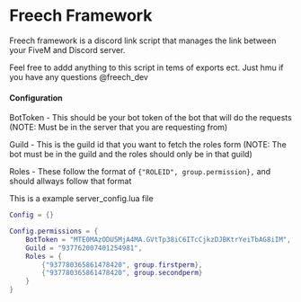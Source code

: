 # Freech Framework

Freech framework is a discord link script that manages the link between your FiveM and Discord server.

Feel free to addd anything to this script in tems of exports ect. Just hmu if you have any questions @freech_dev

#### Configuration

BotToken - This should be your bot token of the bot that will do the requests (NOTE: Must be in the server that you are requesting from)

Guild - This is the guild id that you want to fetch the roles form (NOTE: The bot must be in the guild and the roles should only be in that guild)

Roles - These follow the format of ```{"ROLEID", group.permission},``` and should allways follow that format

This is a example server_config.lua file

```lua
Config = {}

Config.permissions = {
    BotToken = "MTE0MAzODU5MjA4MA.GVtTp38iC6ITcCjkzDJBKtrYeiTbAG8iIM",
    Guild = "937762007401254981",
    Roles = {
        {"937780365861478420", group.firstperm},
        {"937780365861478420", group.secondperm}
    }
}
```
